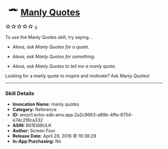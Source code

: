# &nbsp;<img src="skill_icon" alt="Manly Quotes icon" width="36"> [Manly Quotes](http://alexa.amazon.com/#skills/amzn1.echo-sdk-ams.app.2a2c9663-a89b-4ffa-8754-e74c2f8ca332)
![0 stars](../../images/ic_star_border_black_18dp_1x.png)![0 stars](../../images/ic_star_border_black_18dp_1x.png)![0 stars](../../images/ic_star_border_black_18dp_1x.png)![0 stars](../../images/ic_star_border_black_18dp_1x.png)![0 stars](../../images/ic_star_border_black_18dp_1x.png) 0

To use the Manly Quotes skill, try saying...

* *Alexa, ask Manly Quotes for a quote.*

* *Alexa, ask Manly Quotes for something.*

* *Alexa, ask Manly Quotes to tell me a manly quote.*

Looking for a manly quote to inspire and motivate? Ask Manly Quotes!

***

### Skill Details

* **Invocation Name:** manly quotes
* **Category:** Reference
* **ID:** amzn1.echo-sdk-ams.app.2a2c9663-a89b-4ffa-8754-e74c2f8ca332
* **ASIN:** B01EI88ULK
* **Author:** Screen Four
* **Release Date:** April 28, 2016 @ 19:38:29
* **In-App Purchasing:** No
